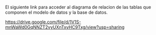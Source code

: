 El siguiente link para acceder al diagrama de relacion de las tablas que componen el modelo de datos y la base de datos.

https://drive.google.com/file/d/1V1S-mnWaWd0GqNNZT2vyUXnTxyHC9Txg/view?usp=sharing

